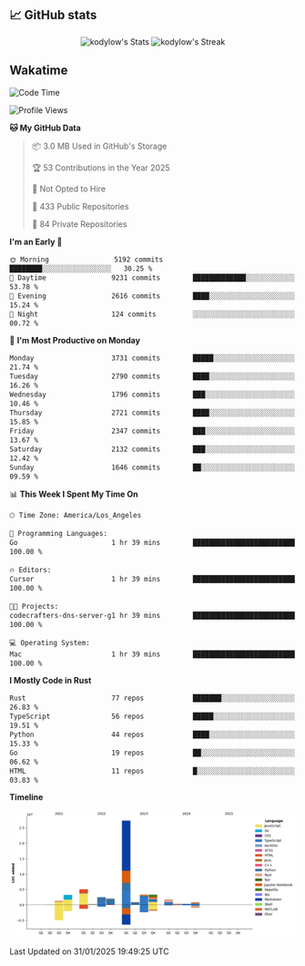 ## 📈 GitHub stats
<!--START_SECTION:github-->
<div class="badges-githubstats">
  <p align="center">
    <img src="https://github-readme-stats.vercel.app/api?username=kodylow&theme=tokyonight&show_icons=true&hide_border=true&count_private=true" alt="kodylow's Stats" height="165">
    <img src="https://github-readme-streak-stats.herokuapp.com/?user=kodylow&theme=tokyonight&hide_border=true" alt="kodylow's Streak" height="165">
  </p>
</div>
<!--END_SECTION:github-->

## Wakatime 
<!--START_SECTION:waka-->
![Code Time](http://img.shields.io/badge/Code%20Time-1%2C294%20hrs%2031%20mins-blue)

![Profile Views](http://img.shields.io/badge/Profile%20Views-3-blue)

**🐱 My GitHub Data** 

> 📦 3.0 MB Used in GitHub's Storage 
 > 
> 🏆 53 Contributions in the Year 2025
 > 
> 🚫 Not Opted to Hire
 > 
> 📜 433 Public Repositories 
 > 
> 🔑 84 Private Repositories 
 > 
**I'm an Early 🐤** 

```text
🌞 Morning                5192 commits        ████████░░░░░░░░░░░░░░░░░   30.25 % 
🌆 Daytime                9231 commits        █████████████░░░░░░░░░░░░   53.78 % 
🌃 Evening                2616 commits        ████░░░░░░░░░░░░░░░░░░░░░   15.24 % 
🌙 Night                  124 commits         ░░░░░░░░░░░░░░░░░░░░░░░░░   00.72 % 
```
📅 **I'm Most Productive on Monday** 

```text
Monday                   3731 commits        █████░░░░░░░░░░░░░░░░░░░░   21.74 % 
Tuesday                  2790 commits        ████░░░░░░░░░░░░░░░░░░░░░   16.26 % 
Wednesday                1796 commits        ███░░░░░░░░░░░░░░░░░░░░░░   10.46 % 
Thursday                 2721 commits        ████░░░░░░░░░░░░░░░░░░░░░   15.85 % 
Friday                   2347 commits        ███░░░░░░░░░░░░░░░░░░░░░░   13.67 % 
Saturday                 2132 commits        ███░░░░░░░░░░░░░░░░░░░░░░   12.42 % 
Sunday                   1646 commits        ██░░░░░░░░░░░░░░░░░░░░░░░   09.59 % 
```


📊 **This Week I Spent My Time On** 

```text
🕑︎ Time Zone: America/Los_Angeles

💬 Programming Languages: 
Go                       1 hr 39 mins        █████████████████████████   100.00 % 

🔥 Editors: 
Cursor                   1 hr 39 mins        █████████████████████████   100.00 % 

🐱‍💻 Projects: 
codecrafters-dns-server-g1 hr 39 mins        █████████████████████████   100.00 % 

💻 Operating System: 
Mac                      1 hr 39 mins        █████████████████████████   100.00 % 
```

**I Mostly Code in Rust** 

```text
Rust                     77 repos            ███████░░░░░░░░░░░░░░░░░░   26.83 % 
TypeScript               56 repos            █████░░░░░░░░░░░░░░░░░░░░   19.51 % 
Python                   44 repos            ████░░░░░░░░░░░░░░░░░░░░░   15.33 % 
Go                       19 repos            ██░░░░░░░░░░░░░░░░░░░░░░░   06.62 % 
HTML                     11 repos            █░░░░░░░░░░░░░░░░░░░░░░░░   03.83 % 
```



**Timeline**

![Lines of Code chart](https://raw.githubusercontent.com/Kodylow/Kodylow/master/assets/bar_graph.png)


 Last Updated on 31/01/2025 19:49:25 UTC
<!--END_SECTION:waka-->
